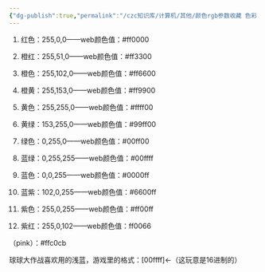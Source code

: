 ```yaml
---
{"dg-publish":true,"permalink":"/czc知识库/计算机/其他/颜色rgb参数收藏 色彩 16进制 通道 常用/","dgPassFrontmatter":true,"created":"2024-06-18T17:45:23.398+08:00","updated":"2024-12-08T12:34:12.866+08:00"}
---
```





1. 红色：255,0,0——web颜色值：#ff0000

2. 橙红：255,51,0——web颜色值：#ff3300
3. 橙色：255,102,0——web颜色值：#ff6600
4. 橙黄：255,153,0——web颜色值：#ff9900
5. 黄色：255,255,0——web颜色值：#ffff00

6. 黄绿：153,255,0——web颜色值：#99ff00

7. 绿色：0,255,0——web颜色值：#00ff00
8. 蓝绿：0,255,255——web颜色值：#00ffff

9. 蓝色：0,0,255——web颜色值：#0000ff

10. 蓝紫：102,0,255——web颜色值：#6600ff

11. 紫色：255,0,255——web颜色值：#ff00ff

12. 紫红：255,0,102——web颜色值：ff0066

（pink）：#ffc0cb

球球大作战喜欢用的浅蓝，游戏里的格式：[00ffff]←（这玩意是16进制的）